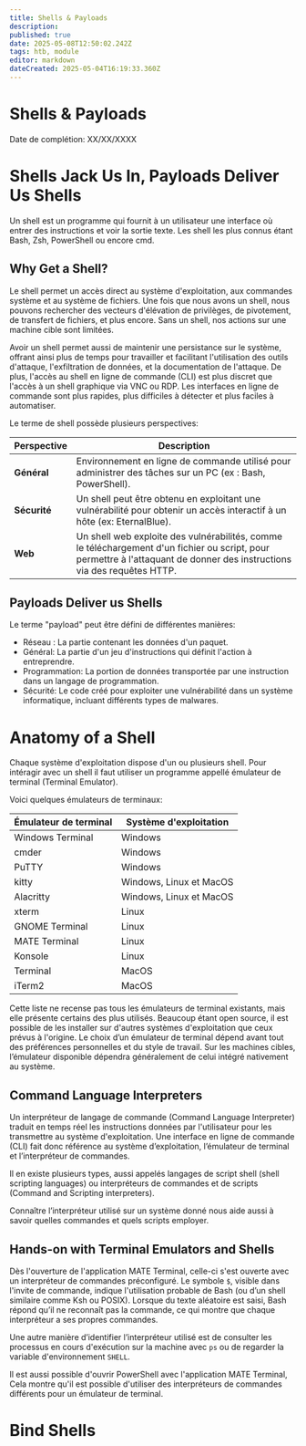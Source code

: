 ```yaml
---
title: Shells & Payloads
description: 
published: true
date: 2025-05-08T12:50:02.242Z
tags: htb, module
editor: markdown
dateCreated: 2025-05-04T16:19:33.360Z
---
```


# Shells & Payloads

Date de complétion: XX/XX/XXXX

# Shells Jack Us In, Payloads Deliver Us Shells

Un shell est un programme qui fournit à un utilisateur une interface où entrer des instructions et voir la sortie texte. Les shell les plus connus étant Bash, Zsh, PowerShell ou encore cmd.

## Why Get a Shell?

Le shell permet un accès direct au système d'exploitation, aux commandes système et au système de fichiers. Une fois que nous avons un shell, nous pouvons rechercher des vecteurs d'élévation de privilèges, de pivotement, de transfert de fichiers, et plus encore. Sans un shell, nos actions sur une machine cible sont limitées.

Avoir un shell permet aussi de maintenir une persistance sur le système, offrant ainsi plus de temps pour travailler et facilitant l'utilisation des outils d'attaque, l'exfiltration de données, et la documentation de l'attaque. De plus, l'accès au shell en ligne de commande (CLI) est plus discret que l'accès à un shell graphique via VNC ou RDP. Les interfaces en ligne de commande sont plus rapides, plus difficiles à détecter et plus faciles à automatiser.

Le terme de shell possède plusieurs perspectives:

| **Perspective** | **Description**                                                                                                                                                          |
| --------------- | ------------------------------------------------------------------------------------------------------------------------------------------------------------------------ |
| **Général**     | Environnement en ligne de commande utilisé pour administrer des tâches sur un PC (ex : Bash, PowerShell).                                                                |
| **Sécurité**    | Un shell peut être obtenu en exploitant une vulnérabilité pour obtenir un accès interactif à un hôte (ex: EternalBlue).                                                  |
| **Web**         | Un shell web exploite des vulnérabilités, comme le téléchargement d'un fichier ou script, pour permettre à l'attaquant de donner des instructions via des requêtes HTTP. |

## Payloads Deliver us Shells

Le terme "payload" peut être défini de différentes manières:

- Réseau : La partie contenant les données d'un paquet.
- Général: La partie d'un jeu d'instructions qui définit l'action à entreprendre.
- Programmation: La portion de données transportée par une instruction dans un langage de programmation.
- Sécurité: Le code créé pour exploiter une vulnérabilité dans un système informatique, incluant différents types de malwares.

# Anatomy of a Shell

Chaque système d'exploitation dispose d'un ou plusieurs shell. Pour intéragir avec un shell il faut utiliser un programme appellé émulateur de terminal (Terminal Emulator).

Voici quelques émulateurs de terminaux:

| **Émulateur de terminal** | **Système d'exploitation** |
| ------------------------- | -------------------------- |
| Windows Terminal          | Windows                    |
| cmder                     | Windows                    |
| PuTTY                     | Windows                    |
| kitty                     | Windows, Linux et MacOS    |
| Alacritty                 | Windows, Linux et MacOS    |
| xterm                     | Linux                      |
| GNOME Terminal            | Linux                      |
| MATE Terminal             | Linux                      |
| Konsole                   | Linux                      |
| Terminal                  | MacOS                      |
| iTerm2                    | MacOS                      |

Cette liste ne recense pas tous les émulateurs de terminal existants, mais elle présente certains des plus utilisés.
Beaucoup étant open source, il est possible de les installer sur d'autres systèmes d'exploitation que ceux prévus à l'origine. Le choix d’un émulateur de terminal dépend avant tout des préférences personnelles et du style de travail.
Sur les machines cibles, l’émulateur disponible dépendra généralement de celui intégré nativement au système.

## Command Language Interpreters

Un interpréteur de langage de commande (Command Language Interpreter) traduit en temps réel les instructions données par l'utilisateur pour les transmettre au système d'exploitation. Une interface en ligne de commande (CLI) fait donc référence au système d’exploitation, l’émulateur de terminal et l’interpréteur de commandes.

Il en existe plusieurs types, aussi appelés langages de script shell (shell scripting languages) ou interpréteurs de commandes et de scripts (Command and Scripting interpreters).

Connaître l’interpréteur utilisé sur un système donné nous aide aussi à savoir quelles commandes et quels scripts employer.

## Hands-on with Terminal Emulators and Shells

Dès l'ouverture de l'application MATE Terminal, celle-ci s'est ouverte avec un interpréteur de commandes préconfiguré.
Le symbole `$`, visible dans l'invite de commande, indique l'utilisation probable de Bash (ou d’un shell similaire comme Ksh ou POSIX).
Lorsque du texte aléatoire est saisi, Bash répond qu’il ne reconnaît pas la commande, ce qui montre que chaque interpréteur a ses propres commandes.

Une autre manière d’identifier l’interpréteur utilisé est de consulter les processus en cours d'exécution sur la machine avec `ps` ou de regarder la variable d'environnement `SHELL`.

Il est aussi possible d'ouvrir PowerShell avec l'application MATE Terminal, Cela montre qu'il est possible d'utiliser des interpréteurs de commandes différents pour un émulateur de terminal.

# Bind Shells
